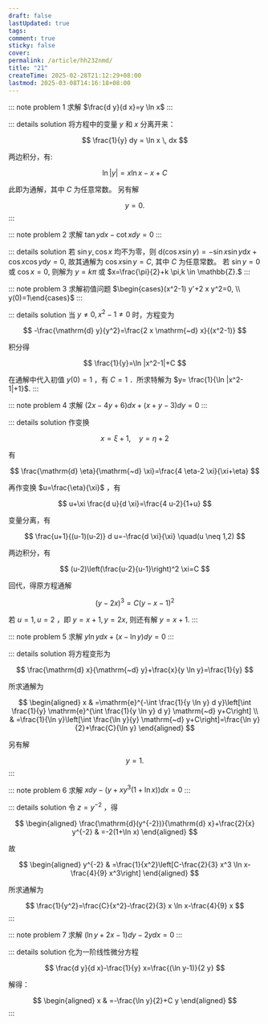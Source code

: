 ```yaml
---
draft: false
lastUpdated: true
tags: 
comment: true
sticky: false
cover: 
permalink: /article/hh232nmd/
title: "21"
createTime: 2025-02-28T21:12:29+08:00
lastmod: 2025-03-08T14:16:18+08:00
---
```



::: note problem 1
求解 $\frac{d y}{d x}=y \ln x$
:::

::: details solution
将方程中的变量 $y$ 和 $x$ 分离开来：

$$
\frac{1}{y} dy = \ln x \, dx
$$

两边积分，有:

$$
\ln |y| = x \ln x - x + C
$$

此即为通解，其中 $C$ 为任意常数。
另有解

$$
y=0.
$$
:::

::: note problem 2
求解 $\tan y d x-\cot x d y=0$
:::

::: details solution
若 $\sin y,\cos x$ 均不为零，则 $\mathrm{d}(\cos x \sin y)=-\sin{x}\sin{y}\mathrm{d}x+\cos x \cos y \mathrm{d}y=0,$ 故其通解为 $\cos x \sin y=C,$ 其中 $C$ 为任意常数。
若 $\sin y =0$ 或 $\cos x=0,$ 则解为 $y=k \pi$ 或 $x=\frac{\pi}{2}+k \pi,k \in \mathbb{Z}.$
:::

::: note problem 3
求解初值问题 $\begin{cases}(x^2-1) y'+2 x y^2=0, \\ y(0)=1\end{cases}$
:::

::: details solution
当 $y \neq 0, x^2-1 \neq 0$ 时，方程变为

$$
-\frac{\mathrm{d} y}{y^2}=\frac{2 x \mathrm{~d} x}{(x^2-1)}
$$

积分得

$$
\frac{1}{y}=\ln |x^2-1|+C
$$

在通解中代入初值 $y(0)=1$ ，有 $C=1$ ．所求特解为 $y= \frac{1}{\ln |x^2-1|+1}$.
:::

::: note problem 4
求解 $(2 x-4 y+6) d x+(x+y-3) d y=0$
:::

::: details solution
作变换

$$
x=\xi+1, \quad y=\eta+2
$$

有

$$
\frac{\mathrm{d} \eta}{\mathrm{~d} \xi}=\frac{4 \eta-2 \xi}{\xi+\eta}
$$

再作变换 $u=\frac{\eta}{\xi}$ ，有

$$
u+\xi \frac{d u}{d \xi}=\frac{4 u-2}{1+u}
$$

变量分离，有

$$
\frac{u+1}{(u-1)(u-2)} d u=-\frac{d \xi}{\xi} \quad(u \neq 1,2)
$$

两边积分，有

$$
(u-2)\left(\frac{u-2}{u-1}\right)^2 \xi=C
$$

回代，得原方程通解

$$
(y-2 x)^3=C(y-x-1)^2
$$

若 $u=1, u=2$ ，即 $y=x+1, y=2 x,$ 则还有解  $y=x+1.$
:::

::: note problem 5
求解 $y \ln y d x+(x-\ln y) d y=0$
:::

::: details solution
将方程变形为

$$
\frac{\mathrm{d} x}{\mathrm{~d} y}+\frac{x}{y \ln y}=\frac{1}{y}
$$

所求通解为

$$
\begin{aligned}
x & =\mathrm{e}^{-\int \frac{1}{y \ln y} d y}\left[\int \frac{1}{y} \mathrm{e}^{\int \frac{1}{y \ln y} d y} \mathrm{~d} y+C\right] \\
& =\frac{1}{\ln y}\left[\int \frac{\ln y}{y} \mathrm{~d} y+C\right]=\frac{\ln y}{2}+\frac{C}{\ln y}
\end{aligned}
$$

另有解

$$
y=1.
$$
:::

::: note problem 6
求解 $x d y-\left(y+x y^3(1+\ln x)\right) d x=0$
:::

::: details solution
令 $z=y^{-2}$ ，得

$$
\begin{aligned}
\frac{\mathrm{d}(y^{-2})}{\mathrm{d} x}+\frac{2}{x} y^{-2} & =-2(1+\ln x)
\end{aligned}
$$

故

$$
\begin{aligned}
y^{-2} & =\frac{1}{x^2}\left[C-\frac{2}{3} x^3 \ln x-\frac{4}{9} x^3\right]
\end{aligned}
$$

所求通解为

$$
\frac{1}{y^2}=\frac{C}{x^2}-\frac{2}{3} x \ln x-\frac{4}{9} x
$$
:::

::: note problem 7
求解 $(\ln y+2 x-1) d y-2 y d x=0$
:::

::: details solution
化为一阶线性微分方程

$$
\frac{d y}{d x}-\frac{1}{y} x=\frac{(\ln y-1)}{2 y}
$$

解得：

$$
\begin{aligned}
x & =-\frac{\ln y}{2}+C y
\end{aligned}
$$
:::
